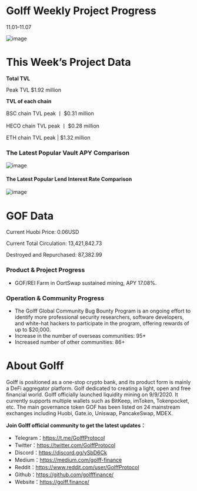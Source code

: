 # Golff Weekly Project Progress

11.01–11.07

![image](https://docs.golff.com/blog/page/week85/27.jpg)

# This Week’s Project Data

**Total TVL**

Peak TVL $1.92 million

**TVL of each chain**

BSC chain TVL peak 丨 $0.31 million

HECO chain TVL peak 丨 $0.28 million

ETH chain TVL peak | $1.32 million

### The Latest Popular Vault APY Comparison

![image](https://docs.golff.com/blog/page/week85/28.jpg)

#### The Latest Popular Lend Interest Rate Comparison

![image](https://docs.golff.com/blog/page/week85/29.jpg)

# GOF Data

Current Huobi Price: 0.06USD

Current Total Circulation: 13,421,842.73

Destroyed and Repurchased: 87,382.99

### Product & Project Progress

- GOF/REI Farm in OortSwap sustained mining, APY 17.08%.

### Operation & Community Progress

- The Golff Global Community Bug Bounty Program is an ongoing effort to identify more professional security researchers, software developers, and white-hat hackers to participate in the program, offering rewards of up to $20,000.
- Increase in the number of overseas communities: 95+
- Increased number of other communities: 86+

# About Golff

Golff is positioned as a one-stop crypto bank, and its product form is mainly a DeFi aggregator platform. Golf dedicated to creating a light, open and free financial world. Golff officially launched liquidity mining on 9/9/2020. It currently supports multiple wallets such as BitKeep, imToken, Tokenpocket, etc. The main governance token GOF has been listed on 24 mainstream exchanges including Huobi, Gate.io, Uniswap, PancakeSwap, MDEX.

**Join Golff official community to get the latest updates：**

- Telegram：https://t.me/GolffProtocol
- Twitter：https://twitter.com/GolffProtocol
- Discord：https://discord.gg/ySbD6Ck
- Medium：https://medium.com/golff-finance
- Reddit：https://www.reddit.com/user/GolffProtocol
- Github：https://github.com/golfffinance/
- Website：https://golff.finance/